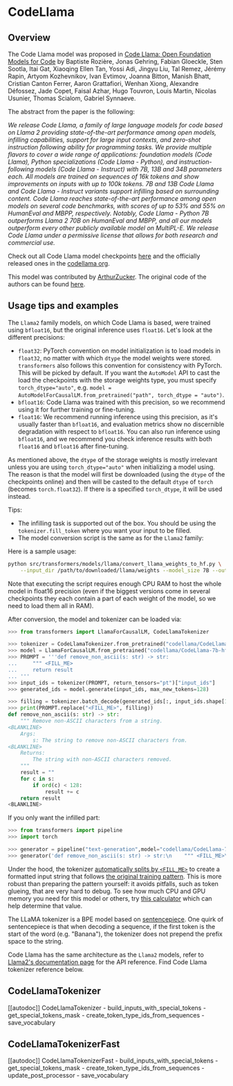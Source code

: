 <!--Copyright 2023 The HuggingFace Team. All rights reserved.

Licensed under the Apache License, Version 2.0 (the "License"); you may not use this file except in compliance with
the License. You may obtain a copy of the License at

http://www.apache.org/licenses/LICENSE-2.0

Unless required by applicable law or agreed to in writing, software distributed under the License is distributed on
an "AS IS" BASIS, WITHOUT WARRANTIES OR CONDITIONS OF ANY KIND, either express or implied. See the License for the
specific language governing permissions and limitations under the License.

⚠️ Note that this file is in Markdown but contains specific syntax for our doc-builder (similar to MDX) that may not be
rendered properly in your Markdown viewer.

-->

# CodeLlama

## Overview

The Code Llama model was proposed in [Code Llama: Open Foundation Models for Code](https://ai.meta.com/research/publications/code-llama-open-foundation-models-for-code/) by Baptiste Rozière, Jonas Gehring, Fabian Gloeckle, Sten Sootla, Itai Gat, Xiaoqing Ellen Tan, Yossi Adi, Jingyu Liu, Tal Remez, Jérémy Rapin, Artyom Kozhevnikov, Ivan Evtimov, Joanna Bitton, Manish Bhatt, Cristian Canton Ferrer, Aaron Grattafiori, Wenhan Xiong, Alexandre Défossez, Jade Copet, Faisal Azhar, Hugo Touvron, Louis Martin, Nicolas Usunier, Thomas Scialom, Gabriel Synnaeve.

The abstract from the paper is the following:

*We release Code Llama, a family of large language models for code based on Llama 2 providing state-of-the-art performance among open models, infilling capabilities, support for large input contexts, and zero-shot instruction following ability for programming tasks. We provide multiple flavors to cover a wide range of applications: foundation models (Code Llama), Python specializations (Code Llama - Python), and instruction-following models (Code Llama - Instruct) with 7B, 13B and 34B parameters each. All models are trained on sequences of 16k tokens and show improvements on inputs with up to 100k tokens. 7B and 13B Code Llama and Code Llama - Instruct variants support infilling based on surrounding content. Code Llama reaches state-of-the-art performance among open models on several code benchmarks, with scores of up to 53% and 55% on HumanEval and MBPP, respectively. Notably, Code Llama - Python 7B outperforms Llama 2 70B on HumanEval and MBPP, and all our models outperform every other publicly available model on MultiPL-E. We release Code Llama under a permissive license that allows for both research and commercial use.*

Check out all Code Llama model checkpoints [here](https://huggingface.co/models?search=code_llama) and the officially released ones in the [codellama org](https://huggingface.co/codellama).

This model was contributed by [ArthurZucker](https://huggingface.co/ArthurZ). The original code of the authors can be found [here](https://github.com/facebookresearch/llama).

## Usage tips and examples

<Tip warning={true}>

The `Llama2` family models, on which Code Llama is based, were trained using `bfloat16`, but the original inference uses `float16`. Let's look at the different precisions:

* `float32`: PyTorch convention on model initialization is to load models in `float32`, no matter with which `dtype` the model weights were stored. `transformers` also follows this convention for consistency with PyTorch. This will be picked by default. If you want the `AutoModel` API to cast the load the checkpoints with the storage weights type, you must specify `torch_dtype="auto"`, e.g. `model = AutoModelForCausalLM.from_pretrained("path", torch_dtype = "auto")`.
* `bfloat16`: Code Llama was trained with this precision, so we recommend using it for further training or fine-tuning.
* `float16`: We recommend running inference using this precision, as it's usually faster than `bfloat16`, and evaluation metrics show no discernible degradation with respect to `bfloat16`. You can also run inference using `bfloat16`, and we recommend you check inference results with both `float16` and `bfloat16` after fine-tuning.

As mentioned above, the `dtype` of the storage weights is mostly irrelevant unless you are using `torch_dtype="auto"` when initializing a model using. The reason is that the model will first be downloaded (using the `dtype` of the checkpoints online) and then will be casted to the default `dtype` of `torch` (becomes `torch.float32`). If there is a specified `torch_dtype`, it will be used instead.

</Tip>


Tips:
- The infilling task is supported out of the box. You should be using the `tokenizer.fill_token` where you want your input to be filled.
- The model conversion script is the same as for the `Llama2` family:

Here is a sample usage:

```bash
python src/transformers/models/llama/convert_llama_weights_to_hf.py \
    --input_dir /path/to/downloaded/llama/weights --model_size 7B --output_dir /output/path
```

Note that executing the script requires enough CPU RAM to host the whole model in float16 precision (even if the biggest versions
come in several checkpoints they each contain a part of each weight of the model, so we need to load them all in RAM).

After conversion, the model and tokenizer can be loaded via:

```python
>>> from transformers import LlamaForCausalLM, CodeLlamaTokenizer

>>> tokenizer = CodeLlamaTokenizer.from_pretrained("codellama/CodeLlama-7b-hf")
>>> model = LlamaForCausalLM.from_pretrained("codellama/CodeLlama-7b-hf")
>>> PROMPT = '''def remove_non_ascii(s: str) -> str:
...     """ <FILL_ME>
...     return result
... '''
>>> input_ids = tokenizer(PROMPT, return_tensors="pt")["input_ids"]
>>> generated_ids = model.generate(input_ids, max_new_tokens=128)

>>> filling = tokenizer.batch_decode(generated_ids[:, input_ids.shape[1]:], skip_special_tokens = True)[0]
>>> print(PROMPT.replace("<FILL_ME>", filling))
def remove_non_ascii(s: str) -> str:
    """ Remove non-ASCII characters from a string.
<BLANKLINE>
    Args:
        s: The string to remove non-ASCII characters from.
<BLANKLINE>
    Returns:
        The string with non-ASCII characters removed.
    """
    result = ""
    for c in s:
        if ord(c) < 128:
            result += c
    return result
<BLANKLINE>
```

If you only want the infilled part:
```python
>>> from transformers import pipeline
>>> import torch

>>> generator = pipeline("text-generation",model="codellama/CodeLlama-7b-hf",torch_dtype=torch.float16, device_map="auto")
>>> generator('def remove_non_ascii(s: str) -> str:\n    """ <FILL_ME>\n    return result', max_new_tokens = 128)
```

Under the hood, the tokenizer [automatically splits by `<FILL_ME>`](https://huggingface.co/docs/transformers/main/model_doc/code_llama#transformers.CodeLlamaTokenizer.fill_token) to create a formatted input string that follows [the original training pattern](https://github.com/facebookresearch/codellama/blob/cb51c14ec761370ba2e2bc351374a79265d0465e/llama/generation.py#L402). This is more robust than preparing the pattern yourself: it avoids pitfalls, such as token glueing, that are very hard to debug.  To see how much CPU and GPU memory you need for this model or others, try [this calculator](https://huggingface.co/spaces/hf-accelerate/model-memory-usage) which can help determine that value.

The LLaMA tokenizer is a BPE model based on [sentencepiece](https://github.com/google/sentencepiece). One quirk of sentencepiece is that when decoding a sequence, if the first token is the start of the word (e.g. "Banana"), the tokenizer does not prepend the prefix space to the string.

<Tip>

Code Llama has the same architecture as the `Llama2` models, refer to [Llama2's documentation page](llama2) for the API reference.
Find Code Llama tokenizer reference below. 
</Tip>


## CodeLlamaTokenizer

[[autodoc]] CodeLlamaTokenizer
    - build_inputs_with_special_tokens
    - get_special_tokens_mask
    - create_token_type_ids_from_sequences
    - save_vocabulary

## CodeLlamaTokenizerFast

[[autodoc]] CodeLlamaTokenizerFast
    - build_inputs_with_special_tokens
    - get_special_tokens_mask
    - create_token_type_ids_from_sequences
    - update_post_processor
    - save_vocabulary
